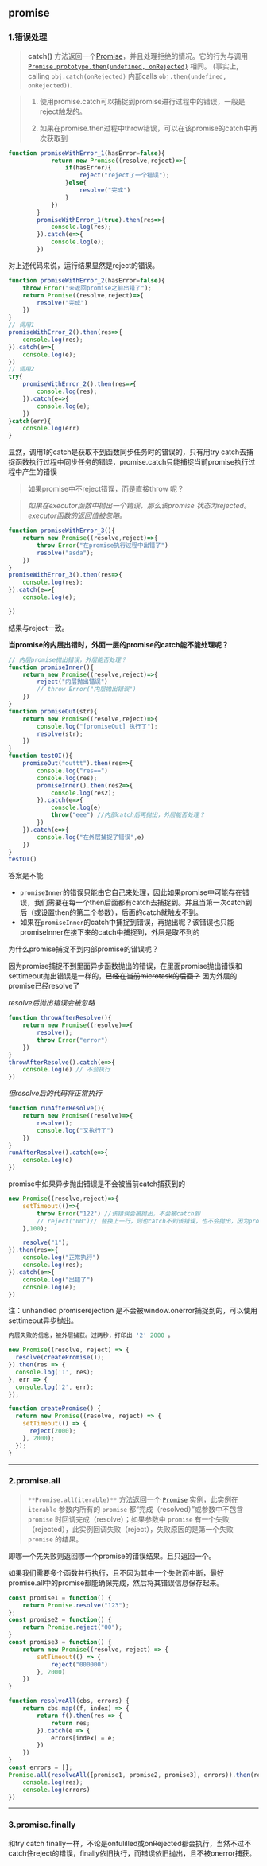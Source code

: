 ## promise

### 1.错误处理 

>**catch()** 方法返回一个[Promise](https://developer.mozilla.org/zh-CN/docs/Web/API/Promise)，并且处理拒绝的情况。它的行为与调用[`Promise.prototype.then(undefined, onRejected)`](https://developer.mozilla.org/zh-CN/docs/Web/JavaScript/Reference/Global_Objects/Promise/then) 相同。 (事实上, calling `obj.catch(onRejected)` 内部calls `obj.then(undefined, onRejected)`).

> 1. 使用promise.catch可以捕捉到promise进行过程中的错误，一般是reject触发的。
>
> 2. 如果在promise.then过程中throw错误，可以在该promise的catch中再次获取到

```javascript
function promiseWithError_1(hasError=false){
            return new Promise((resolve,reject)=>{
                if(hasError){
                    reject("reject了一个错误");
                }else{
                    resolve("完成")
                }
            })
        }
        promiseWithError_1(true).then(res=>{
            console.log(res);
        }).catch(e=>{
            console.log(e);
        })
```

对上述代码来说，运行结果显然是reject的错误。

```javascript
function promiseWithError_2(hasError=false){
    throw Error("未返回promise之前出错了");
    return Promise((resolve,reject)=>{
        resolve("完成")
    })
}
// 调用1
promiseWithError_2().then(res=>{
    console.log(res);
}).catch(e=>{
    console.log(e);
})
// 调用2
try{
    promiseWithError_2().then(res=>{
        console.log(res);
    }).catch(e=>{
        console.log(e);
    })
}catch(err){
    console.log(err)
}
```

显然，调用1的catch是获取不到函数同步任务时的错误的，只有用try catch去捕捉函数执行过程中同步任务的错误，promise.catch只能捕捉当前promise执行过程中产生的错误

> 如果promise中不reject错误，而是直接throw 呢？

> _如果在executor函数中抛出一个错误，那么该promise 状态为rejected。executor函数的返回值被忽略。_

```javascript
function promiseWithError_3(){
    return new Promise((resolve,reject)=>{
        throw Error("在promise执行过程中出错了")
        resolve("asda");
    })
}
promiseWithError_3().then(res=>{
    console.log(res);
}).catch(e=>{
    console.log(e);

})
```

结果与reject一致。

**当promise的内层出错时，外面一层的promise的catch能不能处理呢？**

```javascript
// 内层promise抛出错误，外层能否处理？
function promiseInner(){
    return new Promise((resolve,reject)=>{
        reject("内层抛出错误")
        // throw Error("内层抛出错误")
    })
}
function promiseOut(str){
    return new Promise((resolve,reject)=>{
        console.log("[promiseOut] 执行了");
        resolve(str);
    })
}
function testOI(){
    promiseOut("outtt").then(res=>{
        console.log("res==")
        console.log(res);
        promiseInner().then(res2=>{
            console.log(res2);
        }).catch(e=>{
            console.log(e)
            throw("eee") //内部catch后再抛出，外层能否处理？
        })
    }).catch(e=>{
        console.log("在外层捕捉了错误",e)
    })
}
testOI()
```

答案是不能

- `promiseInner`的错误只能由它自己来处理，因此如果promise中可能存在错误，我们需要在每一个then后面都有catch去捕捉到。并且当第一次catch到后（或设置then的第二个参数），后面的catch就触发不到。
- 如果在`promiseInner`的catch中捕捉到错误，再抛出呢？该错误也只能promiseInner在接下来的catch中捕捉到，外层是取不到的

为什么promise捕捉不到内部promise的错误呢？

因为promise捕捉不到里面异步函数抛出的错误，在里面promise抛出错误和settimeout抛出错误是一样的，~~已经在当前microtask的后面？~~ 因为外层的promise已经resolve了

*resolve后抛出错误会被忽略*

```javascript
function throwAfterResolve(){
    return new Promise((resolve)=>{
        resolve();
        throw Error("error")
    })
}
throwAfterResolve().catch(e=>{
    console.log(e) // 不会执行
})
```

*但resolve后的代码将正常执行*

```javascript
function runAfterResolve(){
    return new Promise((resolve)=>{
        resolve();
        console.log("又执行了")
    })
}
runAfterResolve().catch(e=>{
    console.log(e)
})
```

promise中如果异步抛出错误是不会被当前catch捕获到的

```javascript
new Promise((resolve,reject)=>{
    setTimeout(()=>{
        throw Error("122") //该错误会被抛出，不会被catch到
        // reject("00")// 替换上一行，则也catch不到该错误，也不会抛出，因为promise已经resolve
    },100);

    resolve("1");
}).then(res=>{
    console.log("正常执行")
    console.log(res);
}).catch(e=>{
    console.log("出错了") 
    console.log(e);
})
```

注：unhandled promiserejection 是不会被window.onerror捕捉到的，可以使用settimeout异步抛出。

```javascript
内层失败的信息，被外层捕获。过两秒，打印出 '2' 2000 。

new Promise((resolve, reject) => {
  resolve(createPromise());
}).then(res => {
  console.log('1', res);
}, err => {
  console.log('2', err);
});

function createPromise() {
  return new Promise((resolve, reject) => {
    setTimeout(() => {
      reject(2000);
    }, 2000);
  });
}
```

---

### 2.promise.all

> `**Promise.all(iterable)**` 方法返回一个 [`Promise`](https://developer.mozilla.org/zh-CN/docs/Web/JavaScript/Reference/Global_Objects/Promise) 实例，此实例在 `iterable` 参数内所有的 `promise` 都“完成（resolved）”或参数中不包含 `promise` 时回调完成（resolve）；如果参数中  `promise` 有一个失败（rejected），此实例回调失败（reject），失败原因的是第一个失败 `promise` 的结果。

即哪一个先失败则返回哪一个promise的错误结果。且只返回一个。

如果我们需要多个函数并行执行，且不因为其中一个失败而中断，最好promise.all中的promise都能确保完成，然后将其错误信息保存起来。

```javascript
const promise1 = function() {
    return Promise.resolve("123");
};
const promise2 = function() {
    return Promise.reject("00");
}
const promise3 = function() {
    return new Promise((resolve, reject) => {
        setTimeout(() => {
            reject("000000")
        }, 2000)
    })
}

function resolveAll(cbs, errors) {
    return cbs.map((f, index) => {
        return f().then(res => {
            return res;
        }).catch(e => {
            errors[index] = e;
        })
    })
}
const errors = [];
Promise.all(resolveAll([promise1, promise2, promise3], errors)).then(res => {
    console.log(res);
    console.log(errors)
})
```

---

### 3.promise.finally

和try catch finally一样，不论是onfulilled或onRejected都会执行，当然不过不catch住reject的错误，finally依旧执行，而错误依旧抛出，且不被onerror捕获。

